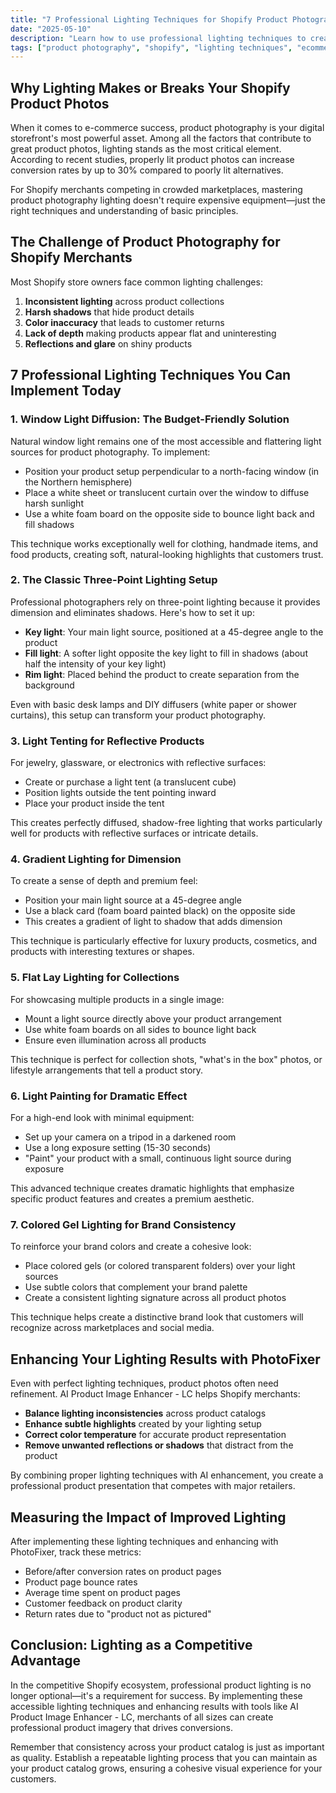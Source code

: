 ```yaml
---
title: "7 Professional Lighting Techniques for Shopify Product Photography"
date: "2025-05-10"
description: "Learn how to use professional lighting techniques to create stunning product photos for your Shopify store, even on a budget."
tags: ["product photography", "shopify", "lighting techniques", "ecommerce", "DIY photography"]
---
```


## Why Lighting Makes or Breaks Your Shopify Product Photos

When it comes to e-commerce success, product photography is your digital storefront's most powerful asset. Among all the factors that contribute to great product photos, lighting stands as the most critical element. According to recent studies, properly lit product photos can increase conversion rates by up to 30% compared to poorly lit alternatives.

For Shopify merchants competing in crowded marketplaces, mastering product photography lighting doesn't require expensive equipment—just the right techniques and understanding of basic principles.

## The Challenge of Product Photography for Shopify Merchants

Most Shopify store owners face common lighting challenges:

1. **Inconsistent lighting** across product collections
2. **Harsh shadows** that hide product details
3. **Color inaccuracy** that leads to customer returns
4. **Lack of depth** making products appear flat and uninteresting
5. **Reflections and glare** on shiny products

## 7 Professional Lighting Techniques You Can Implement Today

### 1. Window Light Diffusion: The Budget-Friendly Solution

Natural window light remains one of the most accessible and flattering light sources for product photography. To implement:

- Position your product setup perpendicular to a north-facing window (in the Northern hemisphere)
- Place a white sheet or translucent curtain over the window to diffuse harsh sunlight
- Use a white foam board on the opposite side to bounce light back and fill shadows

This technique works exceptionally well for clothing, handmade items, and food products, creating soft, natural-looking highlights that customers trust.

### 2. The Classic Three-Point Lighting Setup

Professional photographers rely on three-point lighting because it provides dimension and eliminates shadows. Here's how to set it up:

- **Key light**: Your main light source, positioned at a 45-degree angle to the product
- **Fill light**: A softer light opposite the key light to fill in shadows (about half the intensity of your key light)
- **Rim light**: Placed behind the product to create separation from the background

Even with basic desk lamps and DIY diffusers (white paper or shower curtains), this setup can transform your product photography.

### 3. Light Tenting for Reflective Products

For jewelry, glassware, or electronics with reflective surfaces:

- Create or purchase a light tent (a translucent cube)
- Position lights outside the tent pointing inward
- Place your product inside the tent

This creates perfectly diffused, shadow-free lighting that works particularly well for products with reflective surfaces or intricate details.

### 4. Gradient Lighting for Dimension

To create a sense of depth and premium feel:

- Position your main light source at a 45-degree angle
- Use a black card (foam board painted black) on the opposite side
- This creates a gradient of light to shadow that adds dimension

This technique is particularly effective for luxury products, cosmetics, and products with interesting textures or shapes.

### 5. Flat Lay Lighting for Collections

For showcasing multiple products in a single image:

- Mount a light source directly above your product arrangement
- Use white foam boards on all sides to bounce light back
- Ensure even illumination across all products

This technique is perfect for collection shots, "what's in the box" photos, or lifestyle arrangements that tell a product story.

### 6. Light Painting for Dramatic Effect

For a high-end look with minimal equipment:

- Set up your camera on a tripod in a darkened room
- Use a long exposure setting (15-30 seconds)
- "Paint" your product with a small, continuous light source during exposure

This advanced technique creates dramatic highlights that emphasize specific product features and creates a premium aesthetic.

### 7. Colored Gel Lighting for Brand Consistency

To reinforce your brand colors and create a cohesive look:

- Place colored gels (or colored transparent folders) over your light sources
- Use subtle colors that complement your brand palette
- Create a consistent lighting signature across all product photos

This technique helps create a distinctive brand look that customers will recognize across marketplaces and social media.

## Enhancing Your Lighting Results with PhotoFixer

Even with perfect lighting techniques, product photos often need refinement. AI Product Image Enhancer - LC helps Shopify merchants:

- **Balance lighting inconsistencies** across product catalogs
- **Enhance subtle highlights** created by your lighting setup
- **Correct color temperature** for accurate product representation
- **Remove unwanted reflections or shadows** that distract from the product

By combining proper lighting techniques with AI enhancement, you create a professional product presentation that competes with major retailers.

## Measuring the Impact of Improved Lighting

After implementing these lighting techniques and enhancing with PhotoFixer, track these metrics:

- Before/after conversion rates on product pages
- Product page bounce rates
- Average time spent on product pages
- Customer feedback on product clarity
- Return rates due to "product not as pictured"

## Conclusion: Lighting as a Competitive Advantage

In the competitive Shopify ecosystem, professional product lighting is no longer optional—it's a requirement for success. By implementing these accessible lighting techniques and enhancing results with tools like AI Product Image Enhancer - LC, merchants of all sizes can create professional product imagery that drives conversions.

Remember that consistency across your product catalog is just as important as quality. Establish a repeatable lighting process that you can maintain as your product catalog grows, ensuring a cohesive visual experience for your customers.
